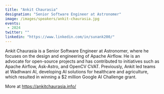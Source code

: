 ```yaml
---
title: "Ankit Chaurasia"
designation: "Senior Software Engineer at Astronomer"
image: /images/speakers/ankit-chaurasia.jpg
events:
 - 2024
twitter: ""
linkedin: "https://www.linkedin.com/in/sunank200/"
---
```


Ankit Chaurasia is a Senior Software Engineer at Astronomer, where he focuses on the design and engineering of Apache Airflow. He is an advocate for open-source projects and has contributed to initiatives such as Apache Airflow, Ask-Astro, and OpenCV CVAT. Previously, Ankit led teams at Wadhwani AI, developing AI solutions for healthcare and agriculture, which resulted in winning a $2 million Google AI Challenge grant. 

More at https://ankitchaurasia.info/
